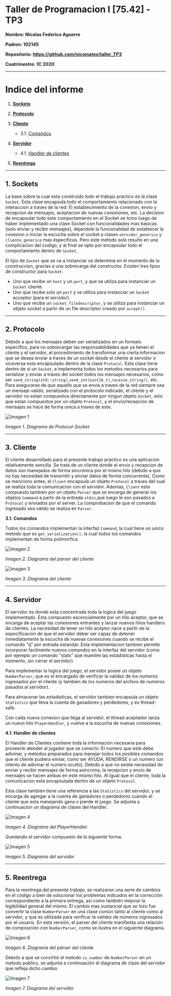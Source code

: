 # Taller de Programacion I [75.42] - TP3

**Nombre: Nicolas Federico Aguerre**

**Padron: 102145**

**Repositorio: https://github.com/nicomatex/taller_TP3**

**Cuatrimestre: 1C 2020**

---

# Indice del informe
1. **[Sockets](#Sockets)**

2. **[Protocolo](#Protocol)**

3. **[Cliente](#Client)**
    * 3.1. [Comandos](#Commands)

4. **[Servidor](#Server)**
    * 4.1. [Handler de clientes](#ClientHandler)

5. **[Reentrega](#Reentrega)**


---
## 1. Sockets <a name="Sockets"></a>
La base sobre la cual esta construido todo el trabajo practico es la clase ```Socket```. Esta clase encapsula todo el comportamiento relacionado con la interaccion a traves de la red: El establecimiento de la conexion, envio y recepcion de mensajes, aceptacion de nuevas conexiones, etc. La decision de encapsular todo este comportamiento en el Socket se tomo luego de haber implementado una clase Socket con funcionalidades mas basicas (solo enviar y recibir mensajes), dejandole la funcionalidad de establecer la conexion o iniciar la escucha sobre el socket a clases ```servidor_generico``` y ```cliente_generico``` mas especificas. Pero este metodo solo resulto en una complicacion del codigo, y al final se opto por encapsular todo el comportamiento dentro de ```Socket```. 

El tipo de ```Socket``` que se va a instanciar se determina en el momento de la construccion, gracias a una sobrecarga del constructor. Existen tres tipos de constructor para ```Socket```: 

+ Uno que recibe un ```host``` y un ```port```, y que se utiliza para instanciar un ```Socket``` cliente.
+ Uno que recibe solo un ```port``` y se utiliza para instanciar un ```Socket``` acceptor (para el servidor).
+ Uno que recibe un ```socket_filedescriptor```, y se utiliza para instanciar un objeto socket a partir de un file descriptor creado por ```accept()```.

---
## 2. Protocolo <a name="Protocol"></a>
Debido a que los mensajes deben ser serializados en un formato especifico, para no sobrecargar las responsabilidades que ya tienen el cliente y el servidor, el procedimiento de transformar una cierta informacion que se desea enviar a traves de un socket desde el cliente al servidor o viceversa esta encapsulado dentro de la clase ```Protocol```. Esta clase tiene dentro de si un ```Socket```, e implementa todos los metodos necesarios para serializar y enviar a traves del socket todos los mensajes necesarios, como ser ```send_string(std::string)```,```send_int(uint16_t)```,```receive_string()```, etc. 
Para asegurarse de que aquello que se envia a traves de la red siempre sea un mensaje valido, serializado con el protocolo indicado, el cliente y el servidor no estan compuestos directamente por ningun objeto ```Socket```, sino que estan compuestos por un objeto ```Protocol```, y el envio/recepcion de mensajes se hace de forma unica a traves de este. 

![Imagen 1](img/protocol.png?raw=true)

_Imagen 1. Diagrama de Protocol-Socket_

---
## 3. Cliente <a name="Client"></a>
El cliente desarrollado para el presente trabajo práctico es una aplicacion relativamente sencilla. Se trata de un cliente donde el envio y recepcion de datos son manejados de forma sincrónica por el mismo hilo (debido a que no hay necesidad de transmitir y enviar datos de forma concurrente). Como se menciono antes, el ```Client``` encapsula un objeto ```Protocol``` a traves del cual se realiza toda la comunicacion con el servidor. Ademas, ```Client``` esta compuesto tambien por un objeto ```Parser``` que se encarga de generar los objetos ```Command``` a partir de la entrada ```stdin```,que luego le son pasados a ```Protocol``` y enviados por el server. La comprobacion de que el comando ingresado sea valido se realiza en ```Parser```.

**3.1. Comandos**<a name="Commands"></a>

Todos los comandos implementan la interfaz ```Command```, la cual tiene un unico metodo que es ```get_serialization()```, la cual todos los comandos implementan de forma polimorfica. 

![Imagen 2](img/parser_cliente.png?raw=true)

_Imagen 2. Diagrama del parser del cliente_

![Imagen 3](img/client.png?raw=true)

_Imagen 3. Diagrama del cliente_

---
## 4. Servidor <a name="Server"></a>

El servidor es donde esta concentrada toda la logica del juego implementado. Esta compuesto escencialmente por un hilo aceptor, que se encarga de aceptar las conexiones entrantes y lanzar nuevos  hilos handlers de clientes. La necesidad de tener un hilo aceptor nace a partir de la especificacion de que el servidor deber ser capaz de detener inmediatamente la escucha de nuevas conexiones cuando se recibe el comando "q" por entrada estandar. Esta implementacion tambien permite incorporar facilmente nuevos comandos en la interfaz del servidor (como por ejemplo un comando "stats" que muestre las estadisticas hasta el momento, sin cerrar el servidor). 

Para implementar la logica del juego, el servidor posee un objeto ```NumberParser```, que es el encargado de verificar la validez de los numeros ingresados por el cliente (y tambien de los numeros del archivo de numeros pasados al servidor). 

Para almacenar las estadisticas, el servidor tambien encapsula un objeto ```Statistics``` que lleva la cuenta de ganadores y perdedores, y es thread-safe. 

Con cada nueva conexion que llega al servidor, el thread aceptador lanza un nuevo hilo ```PlayerHandler```, y vuelve a la escucha de nuevas conexiones. 

**4.1. Handler de clientes**<a name="ClientHandler"></a>

El Handler de Clientes contiene toda la informacion necesaria para proveerle atender al jugador que se conecto: El numero que este debe adivinar, y metodos preparados para manejar todos los posibles comandos que el cliente pudiera enviar, como ser AYUDA, RENDIRSE o un numero (un intento de adivinar el numero oculto). Debido a que no existe necesidad de enviar y recibir mensajes de forma asíncrona, la recepcion y envio de mensajes se hacen ambas en este mismo hilo. Al igual que el cliente, toda la comunicacion esta encapsulada dentro de un objeto ```Protocol```.

Esta clase tambien tiene una referencia a las ```Statistics``` del servidor, y se encarga de agregar a la cuenta de ganadores o perdedores cuando el cliente que esta manejando gana o pierde el juego. Se adjunta a continuacion un diagrama de clases del Handler.

![Imagen 4](img/client_handler.png?raw=true)

_Imagen 4. Diagrama del PlayerHandler_

Quedando el servidor compuesto de la siguiente forma:

![Imagen 5](img/server.png?raw=true)

_Imagen 5. Diagrama del servidor_

---
## 5. Reentrega <a name="Reentrega"></a>

Para la reentrega del presente trabajo, se realizaron una serie de cambios en el código a bien de solucionar los problemas indicados en la corrección correspondiente a la primera entrega, así como también mejorar la legibilidad general del mismo. El cambio mas sustancial que se hizo fue convertir la clase ```NumberParser``` en una clase común tanto al cliente como al servidor, y que es utilizada para verificar la validez de números ingresados por el usuario. En esta versión, el parser del cliente manifiesta una relación de composición con ```NumberParser```, como se ilustra en el siguiente diagrama. 


![Imagen 6](img/parser_cliente_reentrega.png?raw=true)

_Imagen 6. Diagrama del parser del cliente_


Debido a que se convirtió el metodo ```is_number``` de ```NumberParser``` en un metodo publico, se adjunta a continuación el diagrama de clase del servidor que refleja dicho cambio. 


![Imagen 7](img/server_reentrega.png?raw=true)

_Imagen 7. Diagrama del servidor_
